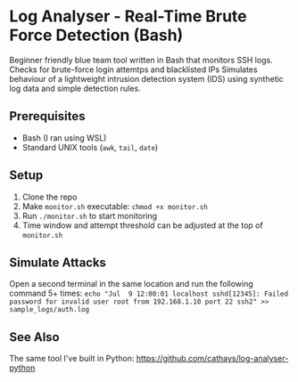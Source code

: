 # Log Analyser - Real-Time Brute Force Detection (Bash)

Beginner friendly blue team tool written in Bash that monitors SSH logs. Checks for brute-force login attemtps and blacklisted IPs
Simulates behaviour of a lightweight intrusion detection system (IDS) using synthetic log data and simple detection rules.

## Prerequisites
- Bash (I ran using WSL)
- Standard UNIX tools (`awk`, `tail`, `date`)

## Setup
1. Clone the repo
2. Make `monitor.sh` executable: `chmod +x monitor.sh`
3. Run `./monitor.sh` to start monitoring
4. Time window and attempt threshold can be adjusted at the top of `monitor.sh`

## Simulate Attacks
Open a second terminal in the same location and run the following command 5+ times:
`echo "Jul  9 12:00:01 localhost sshd[12345]: Failed password for invalid user root from 192.168.1.10 port 22 ssh2" >> sample_logs/auth.log`

## See Also
The same tool I've built in Python: https://github.com/cathays/log-analyser-python
